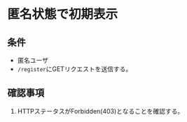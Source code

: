 # 匿名状態で初期表示

## 条件
- 匿名ユーザ
- `/register`にGETリクエストを送信する。

## 確認事項
1. HTTPステータスがForbidden(403)となることを確認する。
